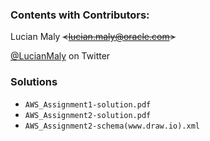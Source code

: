


### Contents with Contributors:

Lucian Maly ~~<<lucian.maly@oracle.com>>~~

[@LucianMaly](https://twitter.com/LucianMaly) on Twitter

### Solutions

* `AWS_Assignment1-solution.pdf`
* `AWS_Assignment2-solution.pdf`
* `AWS_Assignment2-schema(www.draw.io).xml`


